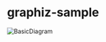 # graphiz-sample

![BasicDiagram](https://dreampuf.github.io/GraphvizOnline/?url=https://raw.githubusercontent.com/nagarro-nikhiljagtiani/graphiz-sample/main/public/microservice_basic.dot)
